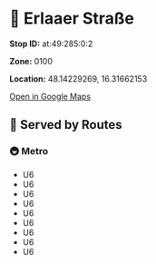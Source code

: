 # 🚉 Erlaaer Straße


**Stop ID:** at:49:285:0:2

**Zone:** 0100

**Location:** 48.14229269, 16.31662153

[Open in Google Maps](https://www.google.com/maps?q=48.14229269,16.31662153)

## 🚆 Served by Routes

### 🚇 Metro
- U6
- U6
- U6
- U6
- U6
- U6
- U6
- U6
- U6